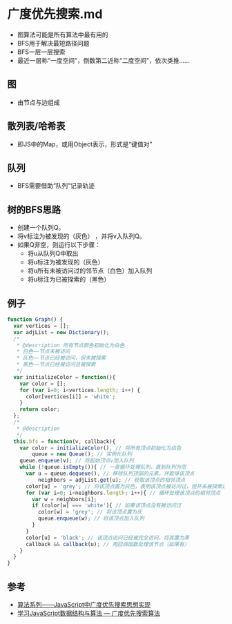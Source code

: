 # 广度优先搜索.md

- 图算法可能是所有算法中最有用的
- BFS用于解决最短路径问题
- BFS一层一层搜索
- 最近一层称“一度空间”，倒数第二近称“二度空间”，依次类推......

## 图
- 由节点与边组成

## 散列表/哈希表
- 即JS中的Map，或用Object表示，形式是“键值对”

## 队列
- BFS需要借助“队列”记录轨迹

## 树的BFS思路
- 创建一个队列Q。
- 将v标注为被发现的（灰色） ，并将v入队列Q。
- 如果Q非空，则运行以下步骤：
  * 将u从队列Q中取出
  * 将u标注为被发现的（灰色）
  * 将u所有未被访问过的邻节点（白色）加入队列
  * 将u标注为已被探索的（黑色）

## 例子
```js
function Graph() {
  var vertices = [];
  var adjList = new Dictionary();
  /*
   * @description 所有节点颜色初始化为白色
   * 白色——节点未被访问
   * 灰色——节点已经被访问，但未被探索
   * 黑色——节点已经被访问且被探索
   */
  var initializeColor = function(){
    var color = [];
    for (var i=0; i<vertices.length; i++) {
      color[vertices[i]] = 'white';
    }
    return color;
  };
  /*
   * @description 
   */
  this.bfs = function(v, callback){
    var color = initializeColor(), // 将所有顶点初始化为白色
        queue = new Queue(); // 实例化队列
    queue.enqueue(v); // 将起始顶点v加入队列
    while (!queue.isEmpty()){ // 一直循环处理队列，直到队列为空
      var u = queue.dequeue(), // 移除队列顶部的元素，并取得该顶点
          neighbors = adjList.get(u); // 获取该顶点的相邻顶点
      color[u] = 'grey'; // 将该顶点置为灰色，表明该顶点被访问过，但并未被探索过
      for (var i=0; i<neighbors.length; i++){ // 循环处理该顶点的相邻顶点
        var w = neighbors[i];
        if (color[w] === 'white'){ // 如果该顶点没有被访问过
          color[w] = 'grey'; // 将该顶点置为灰
          queue.enqueue(w); // 将该顶点加入队列
        }
      }
      color[u] = 'black'; // 该顶点访问已经被完全访问，将其置为黑
      callback && callback(u); // 用回调函数处理该节点（如果有）
    }
  }
}
```


## 参考
- [算法系列——JavaScript中广度优先搜索思想实现](https://segmentfault.com/a/1190000011983269)
- [学习JavaScript数据结构与算法 — 广度优先搜索算法](https://segmentfault.com/a/1190000011216377)